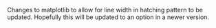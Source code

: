 Changes to matplotlib to allow for line width in hatching pattern to be updated. Hopefully
this will be updated to an option in a newer version.